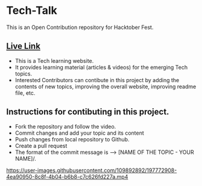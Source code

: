 # Tech-Talk
This is an Open Contribution repository for Hacktober Fest.

## [Live Link](https://dhruv-0001-hacktoberfest2022-tech-talk-main-z5l9tc.streamlitapp.com/)

- This is a Tech learning website.
- It provides learning material (articles & videos) for the emerging Tech topics.
- Interested Contributors can contibute in this project by adding the contents of new topics, improving the overall website, improving readme file, etc.

## Instructions for contibuting in this project.

- Fork the repository and follow the video.
- Commit changes and add your topic and its content
- Push changes from local repository to Github.
- Create a pull request
- The format of the commit message is --> [NAME OF THE TOPIC - YOUR NAME]/.

https://user-images.githubusercontent.com/109892892/197772908-4ea90950-8c8f-4b04-b6b8-c7c626fd227a.mp4


